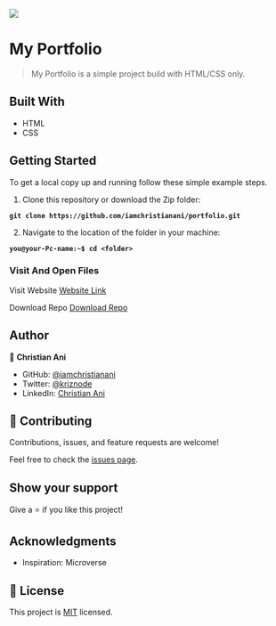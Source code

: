 ![](https://img.shields.io/badge/Microverse-blueviolet)

# My Portfolio

> My Portfolio is a simple project build with HTML/CSS only.


## Built With

- HTML
- CSS

## Getting Started
To get a local copy up and running follow these simple example steps.

1. Clone this repository or download the Zip folder:

**``git clone https://github.com/iamchristianani/portfolio.git``**

2. Navigate to the location of the folder in your machine:

**``you@your-Pc-name:~$ cd <folder>``**

### Visit And Open Files
Visit Website
[Website Link](https://iamchristianani.github.io/portfolio/)

Download Repo
[Download Repo](https://github.com/iamchristianani/portfolio/archive/refs/heads/main.zip)


## Author

👤 **Christian Ani**

- GitHub: [@iamchristianani](https://github.com/iamchristianani)
- Twitter: [@kriznode](https://twitter.com/kriznode)
- LinkedIn: [Christian Ani](https://www.linkedin.com/in/anikriz/)

## 🤝 Contributing

Contributions, issues, and feature requests are welcome!

Feel free to check the [issues page](https://github.com/iamchristianani/portfolio/issues).

## Show your support

Give a ⭐️ if you like this project!

## Acknowledgments

- Inspiration: Microverse

## 📝 License

This project is [MIT](./LICENSE) licensed.